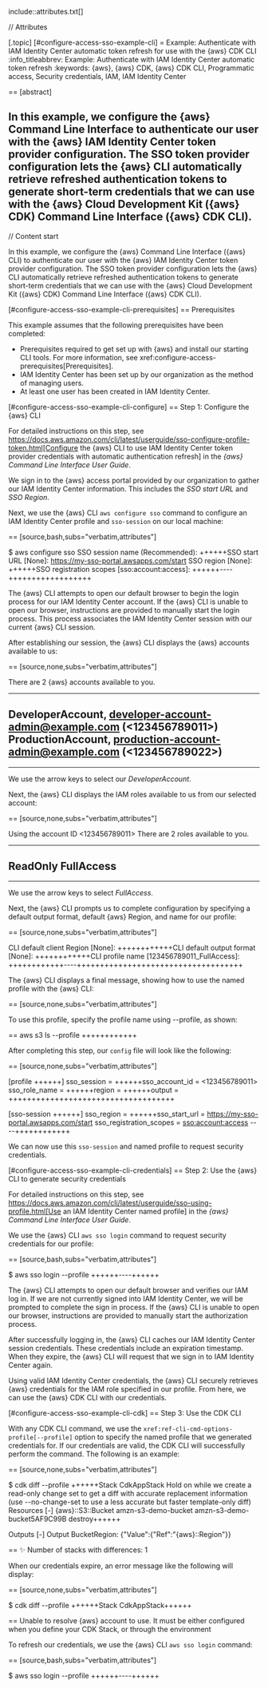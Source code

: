 include::attributes.txt[]

// Attributes

[.topic]
[#configure-access-sso-example-cli]
= Example: Authenticate with IAM Identity Center automatic token refresh for use with the \{aws} CDK CLI
:info_titleabbrev: Example: Authenticate with IAM Identity Center automatic token refresh
:keywords: \{aws}, \{aws} CDK, \{aws} CDK CLI, Programmatic access, Security credentials, IAM, IAM Identity Center

== [abstract]

In this example, we configure the \{aws} Command Line Interface to authenticate our user with the \{aws} IAM Identity Center token provider configuration. The SSO token provider configuration lets the \{aws} CLI automatically retrieve refreshed authentication tokens to generate short-term credentials that we can use with the \{aws} Cloud Development Kit (\{aws} CDK) Command Line Interface (\{aws} CDK  CLI).
--

// Content start

In this example, we configure the \{aws} Command Line Interface (\{aws} CLI) to authenticate our user with the \{aws} IAM Identity Center token provider configuration. The SSO token provider configuration lets the \{aws} CLI automatically retrieve refreshed authentication tokens to generate short-term credentials that we can use with the \{aws} Cloud Development Kit (\{aws} CDK) Command Line Interface (\{aws} CDK  CLI).

[#configure-access-sso-example-cli-prerequisites]
== Prerequisites

This example assumes that the following prerequisites have been completed:

* Prerequisites required to get set up with \{aws} and install our starting CLI tools. For more information, see xref:configure-access-prerequisites[Prerequisites].
* IAM Identity Center has been set up by our organization as the method of managing users.
* At least one user has been created in IAM Identity Center.

[#configure-access-sso-example-cli-configure]
== Step 1: Configure the \{aws} CLI

For detailed instructions on this step, see https://docs.aws.amazon.com/cli/latest/userguide/sso-configure-profile-token.html[Configure the \{aws} CLI to use IAM Identity Center token provider credentials with automatic authentication refresh] in the _\{aws} Command Line Interface User Guide_.

We sign in to the \{aws} access portal provided by our organization to gather our IAM Identity Center information. This includes the _SSO start URL_ and *SSO Region*.

Next, we use the \{aws} CLI `aws configure sso` command to configure an IAM Identity Center profile and `sso-session` on our local machine:

== [source,bash,subs="verbatim,attributes"]

$ aws configure sso
SSO session name (Recommended): +++<my-sso>+++SSO start URL [None]: <https://my-sso-portal.awsapps.com/start> SSO region [None]: +++<us-east-1>+++SSO registration scopes [sso:account:access]: +++<ENTER>+++----+++</ENTER>++++++</us-east-1>++++++</my-sso>+++

The \{aws} CLI attempts to open our default browser to begin the login process for our IAM Identity Center account. If the \{aws} CLI is unable to open our browser, instructions are provided to manually start the login process. This process associates the IAM Identity Center session with our current \{aws} CLI session.

After establishing our session, the \{aws} CLI displays the \{aws} accounts available to us:

== [source,none,subs="verbatim,attributes"]

There are 2 \{aws} accounts available to you.

____
DeveloperAccount, developer-account-admin@example.com (<123456789011>)
  ProductionAccount, production-account-admin@example.com (<123456789022>)
---
____

We use the arrow keys to select our *DeveloperAccount*.

Next, the \{aws} CLI displays the IAM roles available to us from our selected account:

== [source,none,subs="verbatim,attributes"]

Using the account ID <123456789011>
There are 2 roles available to you.

____
ReadOnly
  FullAccess
---
____

We use the arrow keys to select  *FullAccess*.

Next, the \{aws} CLI prompts us to complete configuration by specifying a default output format, default \{aws} Region, and name for our profile:

== [source,none,subs="verbatim,attributes"]

CLI default client Region [None]: +++<us-west-2>++++++<ENTER>+++CLI default output format [None]: +++<json>++++++<ENTER>+++CLI profile name [123456789011_FullAccess]: +++<my-dev-profile>++++++<ENTER>+++----+++</ENTER>++++++</my-dev-profile>++++++</ENTER>++++++</json>++++++</ENTER>++++++</us-west-2>+++

The \{aws} CLI displays a final message, showing how to use the named profile with the \{aws} CLI:

== [source,none,subs="verbatim,attributes"]

To use this profile, specify the profile name using --profile, as shown:

== aws s3 ls --profile +++<my-dev-profile>++++++</my-dev-profile>+++

After completing this step, our `config` file will look like the following:

== [source,none,subs="verbatim,attributes"]

[profile +++<my-dev-profile>+++] sso_session = +++<my-sso>+++sso_account_id = \<123456789011> sso_role_name = +++<fullAccess>+++region = +++<us-west-2>+++output = +++<json>++++++</json>++++++</us-west-2>++++++</fullAccess>++++++</my-sso>++++++</my-dev-profile>+++

[sso-session +++<my-sso>+++] sso_region = +++<us-east-1>+++sso_start_url = <https://my-sso-portal.awsapps.com/start> sso_registration_scopes = <sso:account:access> ----+++</us-east-1>++++++</my-sso>+++

We can now use this `sso-session` and named profile to request security credentials.

[#configure-access-sso-example-cli-credentials]
== Step 2: Use the \{aws} CLI to generate security credentials

For detailed instructions on this step, see  https://docs.aws.amazon.com/cli/latest/userguide/sso-using-profile.html[Use an IAM Identity Center named profile] in the _\{aws} Command Line Interface User Guide_.

We use the \{aws} CLI `aws sso login` command to request security credentials for our profile:

== [source,bash,subs="verbatim,attributes"]

$ aws sso login --profile +++<my-dev-profile>+++----+++</my-dev-profile>+++

The \{aws} CLI attempts to open our default browser and verifies our IAM log in. If we are not currently signed into IAM Identity Center, we will be prompted to complete the sign in process. If the \{aws} CLI is unable to open our browser, instructions are provided to manually start the authorization process.

After successfully logging in, the \{aws} CLI caches our IAM Identity Center session credentials. These credentials include an expiration timestamp. When they expire, the \{aws} CLI will request that we sign in to IAM Identity Center again.

Using valid IAM Identity Center credentials, the \{aws} CLI securely retrieves \{aws} credentials for the IAM role specified in our profile. From here, we can use the \{aws} CDK CLI with our credentials.

[#configure-access-sso-example-cli-cdk]
== Step 3: Use the CDK CLI

With any CDK  CLI command, we use the `xref:ref-cli-cmd-options-profile[--profile]` option to specify the named profile that we generated credentials for. If our credentials are valid, the CDK CLI will successfully perform the command. The following is an example:

== [source,none,subs="verbatim,attributes"]

$ cdk diff --profile +++<my-dev-profile>+++Stack CdkAppStack Hold on while we create a read-only change set to get a diff with accurate replacement information (use --no-change-set to use a less accurate but faster template-only diff) Resources [-] \{aws}::S3::Bucket amzn-s3-demo-bucket amzn-s3-demo-bucket5AF9C99B destroy+++</my-dev-profile>+++

Outputs
[-] Output BucketRegion: {"Value":{"Ref":"\{aws}::Region"}}

== ✨  Number of stacks with differences: 1

When our credentials expire, an error message like the following will display:

== [source,none,subs="verbatim,attributes"]

$ cdk diff --profile +++<my-dev-profile>+++Stack CdkAppStack+++</my-dev-profile>+++

== Unable to resolve \{aws} account to use. It must be either configured when you define your CDK Stack, or through the environment

To refresh our credentials, we use the \{aws} CLI `aws sso login` command:

== [source,bash,subs="verbatim,attributes"]

$ aws sso login --profile +++<my-dev-profile>+++----+++</my-dev-profile>+++
